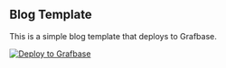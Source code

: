 ## Blog Template

This is a simple blog template that deploys to Grafbase.

[![Deploy to Grafbase](https://grafbase.com/button)](https://grafbase.com/new/configure?template=Blog&source=https%3A%2F%2Fgithub.com%2Fgrafbase%2Fgrafbase%2Ftree%2Fmain%2Ftemplates%2Fblog)